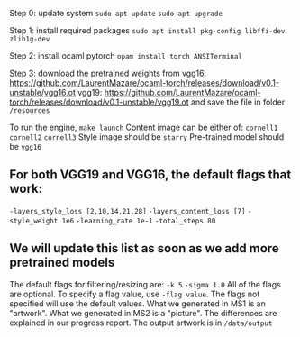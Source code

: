 Step 0: update system
`sudo apt update`
`sudo apt upgrade`


Step 1: install required packages
`sudo apt install pkg-config libffi-dev zlib1g-dev`

Step 2: install ocaml pytorch
`opam install torch ANSITerminal`

Step 3: download the pretrained weights from 
vgg16: https://github.com/LaurentMazare/ocaml-torch/releases/download/v0.1-unstable/vgg16.ot
vgg19: https://github.com/LaurentMazare/ocaml-torch/releases/download/v0.1-unstable/vgg19.ot
and save the file in folder `/resources`

To run the engine,
`make launch`
Content image can be either of:
`cornell1` `cornell2` `cornell3`
Style image should be `starry`
Pre-trained model should be `vgg16`
## For both VGG19 and VGG16, the default flags that work:
`-layers_style_loss [2,10,14,21,28]`
`-layers_content_loss [7]`
`-style_weight 1e6`
`-learning_rate 1e-1`
`-total_steps 80`

## We will update this list as soon as we add more pretrained models
The default flags for filtering/resizing are:
`-k 5`
`-sigma 1.0`
All of the flags are optional. To specify a flag value, use `-flag value`. The flags not specified will use the default values. 
What we generated in MS1 is an "artwork". What we generated in MS2 is a "picture". The differences are explained in our progress report. 
The output artwork is in `/data/output`
